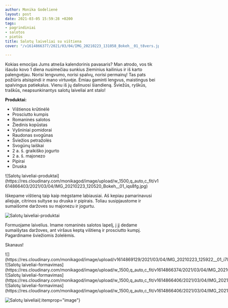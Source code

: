 ```yaml
---
author: Monika Godelienė
layout: post
date: 2021-03-05 15:59:28 +0200
tags:
- pagrindiniai
- salotos
- pietūs
title: Salotų laiveliai su vištiena
cover: "/v1614866377/2021/03/04/IMG_20210223_131058_Bokeh__01_t8vers.jpg"

---
```

Kokias emocijas Jums atneša kalendorinis pavasaris? Man atrodo, vos tik išaušo kovo 1 diena nusimečiau sunkius žieminius kailinius ir iš karto palengvėjau. Norisi lengvumo, norisi spalvų, norisi permainų! Tas pats požiūris atsispindi ir mano virtuvėje. Ėmiau gaminti lengvus, maistingus bei spalvingus patiekalus. Vienu iš jų dalinuosi šiandieną. Šviežūs, ryškūs, traškūs, neapsunkinantys salotų laiveliai ant stalo!

**Produktai:**

* <span itemprop="recipeIngredient">Vištienos krūtinėlė</span>
* <span itemprop="recipeIngredient">Prosciutto kumpis</span>
* <span itemprop="recipeIngredient">Romaninės salotos</span>
* <span itemprop="recipeIngredient">Žiedinis kopūstas</span>
* <span itemprop="recipeIngredient">Vyšniniai pomidorai</span>
* <span itemprop="recipeIngredient">Raudonas svogūnas</span>
* <span itemprop="recipeIngredient">Šviežios petražolės</span>
* <span itemprop="recipeIngredient">Svogūnų laiškai</span>
* <span itemprop="recipeIngredient">2 a. š. graikiško jogurto</span>
* <span itemprop="recipeIngredient">2 a. š. majonezo</span>
* <span itemprop="recipeIngredient">Pipirai</span>
* <span itemprop="recipeIngredient">Druska</span>

<div itemprop="recipeInstructions" markdown="1">
![Salotų laiveliai-produktai](https://res.cloudinary.com/monikagod/image/upload/w_1500,q_auto,c_fit/v1614866403/2021/03/04/IMG_20210223_120520_Bokeh__01_iqs8fg.jpg)

Iškepame vištieną taip kaip mėgstame labiausiai. Aš kepiau pamarinavusi aliejuje, citrinos sultyse su druska ir pipirais. Toliau susipjaustome ir sumaišome daržoves su majonezu ir jogurtu.

![Salotų laiveliai-produktai](https://res.cloudinary.com/monikagod/image/upload/w_1500,q_auto,c_fit/v1614866402/2021/03/04/IMG_20210223_124706_Bokeh__01_s5qzxt.jpg)

Formuojame laivelius. Imame romaninės salotos lapelį, į jį dedame sumaišytas daržoves, ant viršaus keptą vištieną ir prosciutto kumpį. Pagardiname šviežiomis žolelėmis.  
</div>

Skanaus!

<div class="row">
<div class="six columns" markdown="1">
![](https://res.cloudinary.com/monikagod/image/upload/v1614869129/2021/03/04/IMG_20210223_125922__01_i7lfns.jpg)  
</div>
<div class="six columns" markdown="1">
![Salotų laiveliai-formavimas](https://res.cloudinary.com/monikagod/image/upload/w_1500,q_auto,c_fit/v1614866374/2021/03/04/IMG_20210223_130010_Bokeh__01_olnykq.jpg)
</div>
</div>

<div class="row">
<div class="six columns" markdown="1">
![Salotų laiveliai-formavimas](https://res.cloudinary.com/monikagod/image/upload/w_1500,q_auto,c_fit/v1614866406/2021/03/04/IMG_20210223_130050__01_uqdtj9.jpg)
</div>
<div class="six columns" markdown="1">
![Salotų laiveliai-formavimas](https://res.cloudinary.com/monikagod/image/upload/w_1500,q_auto,c_fit/v1614866406/2021/03/04/IMG_20210223_130122__01_qbuxy0.jpg)
</div>
</div>

![Salotų laiveliai](https://res.cloudinary.com/monikagod/image/upload/w_1500,q_auto,c_fit/v1614866377/2021/03/04/IMG_20210223_131058_Bokeh__01_t8vers.jpg){:itemprop="image"}